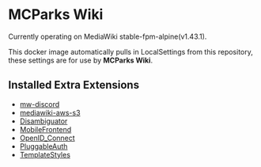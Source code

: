 # MCParks Wiki
Currently operating on MediaWiki stable-fpm-alpine(v1.43.1).

This docker image automatically pulls in LocalSettings from this repository, these settings are for use by **MCParks Wiki**.

## Installed Extra Extensions
- [mw-discord](https://www.mediawiki.org/wiki/Extension:Discord)
- [mediawiki-aws-s3](https://www.mediawiki.org/wiki/Extension:AWS)
- [Disambiguator](https://www.mediawiki.org/wiki/Extension:Disambiguator)
- [MobileFrontend](https://www.mediawiki.org/wiki/Extension:MobileFrontend)
- [OpenID_Connect](https://www.mediawiki.org/wiki/Extension:OpenID_Connect)
- [PluggableAuth](https://www.mediawiki.org/wiki/Extension:PluggableAuth)
- [TemplateStyles](https://www.mediawiki.org/wiki/Extension:TemplateStyles)
